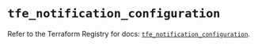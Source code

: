 # `tfe_notification_configuration`

Refer to the Terraform Registry for docs: [`tfe_notification_configuration`](https://registry.terraform.io/providers/hashicorp/tfe/0.51.0/docs/resources/notification_configuration).
